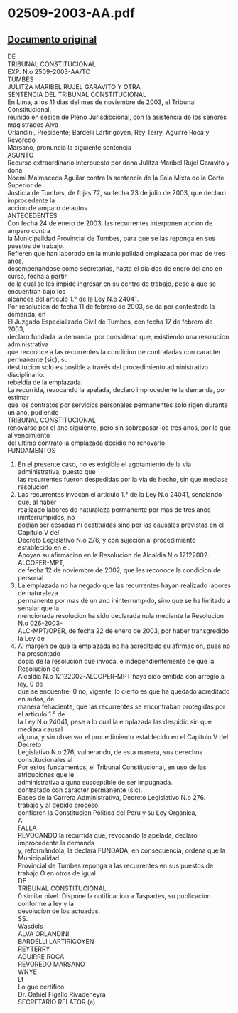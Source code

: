 
02509-2003-AA.pdf
=================
  
[Documento original](https://tc.gob.pe/jurisprudencia/2003/02509-2003-AA.pdf)  
---  
DE  
TRIBUNAL CONSTITUCIONAL  
EXP. N.o 2509-2003-AA/TC  
TUMBES  
JULITZA MARIBEL RUJEL GARAVITO Y OTRA  
SENTENCIA DEL TRIBUNAL CONSTITUCIONAL  
En Lima, a los 11 dias del mes de noviembre de 2003, el Tribunal Constitucional,  
reunido en sesion de Pleno Jurisdiccional, con la asistencia de los senores magistrados Alva  
Orlandini, Presidente; Bardelli Lartirigoyen, Rey Terry, Aguirre Roca y Revoredo  
Marsano, pronuncia la siguiente sentencia  
ASUNTO  
Recurso extraordinario interpuesto por dona Julitza Maribel Rujel Garavito y dona  
Noemi Malmaceda Aguilar contra la sentencia de la Sala Mixta de la Corte Superior de  
Justicia de Tumbes, de fojas 72, su fecha 23 de julio de 2003, que declaro improcedente la  
accion de amparo de autos.  
ANTECEDENTES  
Con fecha 24 de enero de 2003, las recurrentes interponen accion de amparo contra  
la Municipalidad Provincial de Tumbes, para que se las reponga en sus puestos de trabajo.  
Refieren que han laborado en la municipalidad emplazada por mas de tres anos,  
desempenandose como secretarias, hasta el dia dos de enero del ano en curso, fecha a partir  
de la cual se les impide ingresar en su centro de trabajo, pese a que se encuentran bajo los  
alcances del articulo 1.° de la Ley N.o 24041.  
Por resolucion de fecha 11 de febrero de 2003, se da por contestada la demanda, en  
El Juzgado Especializado Civil de Tumbes, con fecha 17 de febrero de 2003,  
declaro fundada la demanda, por considerar que, existiendo una resolucion administrativa  
que reconoce a las recurrentes la condicion de contratadas con caracter permanente (sic), su  
destitucion solo es posible a través del procedimiento administrativo disciplinario.  
rebeldia de la emplazada.  
La recurrida, revocando la apelada, declaro improcedente la demanda, por estimar  
que los contratos por servicios personales permanentes solo rigen durante un ano, pudiendo  
TRIBUNAL CONSTITUCIONAL  
renovarse por el ano siguiente, pero sin sobrepasar los tres anos, por lo que al vencimiento  
del ultimo contrato la emplazada decidio no renovarlo.  
FUNDAMENTOS  
1. En el presente caso, no es exigible el agotamiento de la via administrativa, puesto que  
las recurrentes fueron despedidas por la via de hecho, sin que mediase resolucion  
2. Las recurrentes invocan el articulo 1.° de la Ley N.o 24041, senalando que, al haber  
realizado labores de naturaleza permanente por mas de tres anos ininterrumpidos, no  
podian ser cesadas ni destituidas sino por las causales previstas en el Capitulo V del  
Decreto Legislativo N.o 276, y con sujecion al procedimiento establecido en él.  
Apoyan su afirmacion en la Resolucion de Alcaldia N.o 12122002-ALCOPER-MPT,  
de fecha 12 de noviembre de 2002, que les reconoce la condicion de personal  
3. La emplazada no ha negado que las recurrentes hayan realizado labores de naturaleza  
permanente por mas de un ano ininterrumpido, sino que se ha limitado a senalar que la  
mencionada resolucion ha sido declarada nula mediante la Resolucion N.o 026-2003-  
ALC-MPT/OPER, de fecha 22 de enero de 2003, por haber transgredido la Ley de  
4. Al margen de que la emplazada no ha acreditado su afirmacion, pues no ha presentado  
copia de la resolucion que invoca, e independientemente de que la Resolucion de  
Alcaldia N.o 12122002-ALCOPER-MPT haya sido emitida con arreglo a ley, 0 de  
que se encuentre, 0 no, vigente, lo cierto es que ha quedado acreditado en autos, de  
manera fehaciente, que las recurrentes se encontraban protegidas por el articulo 1.° de  
la Ley N.o 24041, pese a lo cual la emplazada las despidio sin que mediara causal  
alguna, y sin observar el procedimiento establecido en el Capitulo V del Decreto  
Legislativo N.o 276, vulnerando, de esta manera, sus derechos constitucionales al  
Por estos fundamentos, el Tribunal Constitucional, en uso de las atribuciones que le  
administrativa alguna susceptible de ser impugnada.  
contratado con caracter permanente (sic).  
Bases de la Carrera Administrativa, Decreto Legislativo N.o 276.  
trabajo y al debido proceso.  
confieren la Constitucion Politica del Peru y su Ley Organica,  
A  
FALLA  
REVOCANDO la recurrida que, revocando la apelada, declaro improcedente la demanda  
y, reformândola, la declara FUNDADA; en consecuencia, ordena que la Municipalidad  
Provincial de Tumbes reponga a las recurrentes en sus puestos de trabajo O en otros de igual  
DE  
TRIBUNAL CONSTITUCIONAL  
0 similar nivel. Dispone la notificacion a Taspartes, su publicacion conforme a ley y la  
devolucion de los actuados.  
SS.  
Wasdols  
ALVA ORLANDINI  
BARDELLI LARTIRIGOYEN  
REYTERRY  
AGUIRRE ROCA  
REVOREDO MARSANO  
WNYE  
Lt  
Lo gue certifico:  
Dr. Qahiel Figallo Rivadeneyra  
SECRETARIO RELATOR (e)